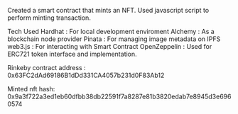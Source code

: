 Created a smart contract that mints an NFT. Used javascript script to perform minting transaction.

Tech Used
Hardhat : For local development enviroment
Alchemy : As a blockchain node provider
Pinata : For managing image metadata on IPFS
web3.js : For interacting with Smart Contract
OpenZeppelin : Used for ERC721 token interface and implementation.

Rinkeby contract address : 0x63FC2dAd69186B1dDd331CA4057b231d0F83Ab12

Minted nft hash: 0x9a3f722a3ed1eb60dfbb38db22591f7a8287e81b3820edab7e8945d3e6960574
